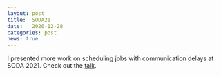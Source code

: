 ```yaml
---
layout: post
title:  SODA21
date:   2020-12-28
categories: post
news: true
---
```

I presented more work on scheduling jobs with communication delays at SODA 2021. Check out the [talk](https://youtu.be/swS_AHk43fI).